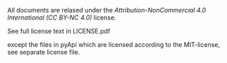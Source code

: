 All documents are relased under the *Attribution-NonCommercial 4.0
International (CC BY-NC 4.0)* license.

See full license text in LICENSE.pdf

except the files in pyApi which are licensed according to the
MIT-license, see separate license file.



